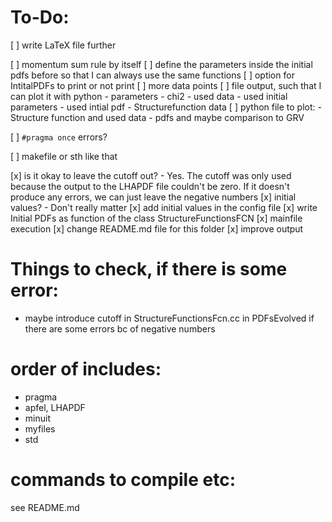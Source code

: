 
# To-Do:
[ ] write LaTeX file further

[ ] momentum sum rule by itself
[ ] define the parameters inside the initial pdfs before so that I can always use the same functions
[ ] option for IntitalPDFs to print or not print
[ ] more data points
[ ] file output, such that I can plot it with python
        - parameters
        - chi2
        - used data
        - used initial parameters
        - used intial pdf
        - Structurefunction data
[ ] python file to plot:
        - Structure function and used data
        - pdfs and maybe comparison to GRV

[ ] `#pragma once` errors?

[ ] makefile or sth like that


[x] is it okay to leave the cutoff out? - Yes. The cutoff was only used because the output to the LHAPDF file couldn't be zero. If it doesn't produce any errors, we can just leave the negative numbers
[x] initial values? - Don't really matter
[x] add initial values in the config file
[x] write Initial PDFs as function of the class StructureFunctionsFCN
[x] mainfile execution
[x] change README.md file for this folder 
[x] improve output


# Things to check, if there is some error:
- maybe introduce cutoff in StructureFunctionsFcn.cc in PDFsEvolved if there are some errors bc of negative numbers

# order of includes:
- pragma
- apfel, LHAPDF
- minuit
- myfiles
- std
	

# commands to compile etc:
see README.md